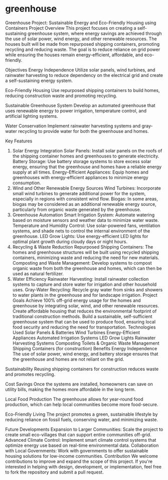 # greenhouse
Greenhouse Project: Sustainable Energy and Eco-Friendly Housing using Containers
Project Overview
This project focuses on creating a self-sustaining greenhouse system, where energy savings are achieved through the use of solar power, wind energy, and other renewable resources. The houses built will be made from repurposed shipping containers, promoting recycling and reducing waste. The goal is to reduce reliance on grid power while ensuring the houses remain energy-efficient, affordable, and eco-friendly.

Objectives
Energy Independence
Utilize solar panels, wind turbines, and rainwater harvesting to reduce dependency on the electrical grid and create a self-sustaining energy system.

Eco-Friendly Housing
Use repurposed shipping containers to build homes, reducing construction waste and promoting recycling.

Sustainable Greenhouse System
Develop an automated greenhouse that uses renewable energy to power irrigation, temperature control, and artificial lighting systems.

Water Conservation
Implement rainwater harvesting systems and gray-water recycling to provide water for both the greenhouse and homes.

Key Features
1. Solar Energy Integration
Solar Panels: Install solar panels on the roofs of the shipping container homes and greenhouses to generate electricity.
Battery Storage: Use battery storage systems to store excess solar energy, ensuring that the greenhouse and homes have a reliable energy supply at all times.
Energy-Efficient Appliances: Equip homes and greenhouses with energy-efficient appliances to minimize energy consumption.
2. Wind and Other Renewable Energy Sources
Wind Turbines: Incorporate small wind turbines to generate additional power for the system, especially in regions with consistent wind flow.
Biogas: In some areas, biogas may be considered as an additional renewable energy source, particularly from organic waste generated by the greenhouse.
3. Greenhouse Automation
Smart Irrigation System: Automate watering based on moisture sensors and weather data to minimize water waste.
Temperature and Humidity Control: Use solar-powered fans, ventilation systems, and shade nets to control the internal environment of the greenhouse.
LED Grow Lights: Use energy-efficient LED lights for optimal plant growth during cloudy days or night hours.
4. Recycling & Waste Reduction
Repurposed Shipping Containers: The homes and greenhouse structures will be built using recycled shipping containers, minimizing waste and reducing the need for new materials.
Composting and Waste Management: Develop systems to compost organic waste from both the greenhouse and homes, which can then be used as natural fertilizer.
5. Water Efficiency
Rainwater Harvesting: Install rainwater collection systems to capture and store water for irrigation and other household uses.
Gray-Water Recycling: Recycle gray water from sinks and showers to water plants in the greenhouse and for landscape irrigation.
Project Goals
Achieve 100% off-grid energy usage for the homes and greenhouse by integrating solar, wind, and other renewable resources.
Create affordable housing that reduces the environmental footprint of traditional construction methods.
Build a sustainable, self-sufficient greenhouse system that can be used to produce food, ensuring local food security and reducing the need for transportation.
Technologies Used
Solar Panels & Batteries
Wind Turbines
Energy-Efficient Appliances
Automated Irrigation Systems
LED Grow Lights
Rainwater Harvesting Systems
Composting Toilets & Organic Waste Management
Shipping Containers (for construction)
Benefits
Energy Independence
The use of solar power, wind energy, and battery storage ensures that the greenhouse and homes are not reliant on the grid.

Sustainability
Reusing shipping containers for construction reduces waste and promotes recycling.

Cost Savings
Once the systems are installed, homeowners can save on utility bills, making the homes more affordable in the long term.

Local Food Production
The greenhouse allows for year-round food production, which can help local communities become more food-secure.

Eco-Friendly Living
The project promotes a green, sustainable lifestyle by reducing reliance on fossil fuels, conserving water, and minimizing waste.

Future Developments
Expansion to Larger Communities: Scale the project to create small eco-villages that can support entire communities off-grid.
Advanced Climate Control: Implement smart climate control systems that optimize energy use based on real-time environmental data.
Collaboration with Local Governments: Work with governments to offer sustainable housing solutions for low-income communities.
Contribution
We welcome contributions to improve and expand the scope of this project. If you're interested in helping with design, development, or implementation, feel free to fork the repository and submit a pull request.

